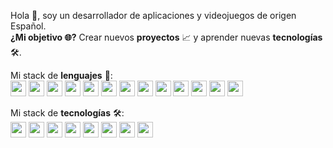 Hola 👋, soy un desarrollador de aplicaciones y videojuegos de origen Español. <br>
<b>¿Mi objetivo 🌐?</b> Crear nuevos <b>proyectos</b> 📈 y aprender nuevas <b>tecnologías</b> 🛠.

Mi stack de <b>lenguajes</b> 🚀:<br>
<img src='https://cdn.jsdelivr.net/gh/devicons/devicon@latest/icons/c/c-original.svg' width="25">
<img src='https://cdn.jsdelivr.net/gh/devicons/devicon@latest/icons/cplusplus/cplusplus-original.svg' width="25">
<img src='https://cdn.jsdelivr.net/gh/devicons/devicon@latest/icons/csharp/csharp-original.svg' width="25">
<img src='https://cdn.jsdelivr.net/gh/devicons/devicon@latest/icons/java/java-original.svg' width="25">
<img src='https://cdn.jsdelivr.net/gh/devicons/devicon@latest/icons/html5/html5-original.svg' width="25">
<img src='https://cdn.jsdelivr.net/gh/devicons/devicon@latest/icons/css3/css3-original.svg' width="25">
<img src='https://cdn.jsdelivr.net/gh/devicons/devicon@latest/icons/javascript/javascript-original.svg' width="25">
<img src='https://cdn.jsdelivr.net/gh/devicons/devicon@latest/icons/kotlin/kotlin-original.svg' width="25">
<img src='https://cdn.jsdelivr.net/gh/devicons/devicon@latest/icons/python/python-original.svg' width="25">
<img src='https://cdn.jsdelivr.net/gh/devicons/devicon@latest/icons/php/php-original.svg' width="25">
<img src='https://cdn.jsdelivr.net/gh/devicons/devicon@latest/icons/json/json-original.svg' width="25">
<img src='https://cdn.jsdelivr.net/gh/devicons/devicon@latest/icons/xml/xml-original.svg' width="25">
<img src='https://cdn.jsdelivr.net/gh/devicons/devicon@latest/icons/sqldeveloper/sqldeveloper-original.svg' width="25">
<br>

Mi stack de <b>tecnologías</b> 🛠:<br>
<img src='https://cdn.jsdelivr.net/gh/devicons/devicon@latest/icons/unity/unity-original.svg' width="25">
<img src='https://cdn.jsdelivr.net/gh/devicons/devicon@latest/icons/androidstudio/androidstudio-original.svg' width="25">
<img src='https://cdn.jsdelivr.net/gh/devicons/devicon@latest/icons/git/git-original.svg' width="25">
<img src='https://cdn.jsdelivr.net/gh/devicons/devicon@latest/icons/github/github-original.svg' width="25">
<img src='https://cdn.jsdelivr.net/gh/devicons/devicon@latest/icons/xamarin/xamarin-original.svg' width="25">
<img src='https://cdn.jsdelivr.net/gh/devicons/devicon@latest/icons/tomcat/tomcat-original.svg' width="25">
<img src='https://cdn.jsdelivr.net/gh/devicons/devicon@latest/icons/maven/maven-original.svg' width="25">
<img src='https://cdn.jsdelivr.net/gh/devicons/devicon@latest/icons/mysql/mysql-original.svg' width="25">
